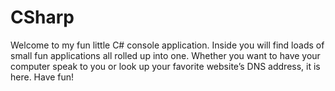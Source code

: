 # CSharp
Welcome to my fun little C# console application. Inside you will find loads of small fun applications all rolled up into one. Whether 
you want to have your computer speak to you or look up your favorite website’s DNS address, it is here. Have fun!
